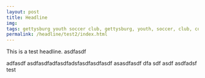 ```yaml
---
layout: post
title: Headline
img: 
tags: gettysburg youth soccer club, gettysburg, youth, soccer, club, contact
permalink: /headline/test2/index.html
---
```

This is a test headline.
asdfasdf

adfasdf
asdfasdfadfasdfadsfasdfasdfasdf
asasdfasdf
dfa
sdf
asdf
asdfadsf
test
